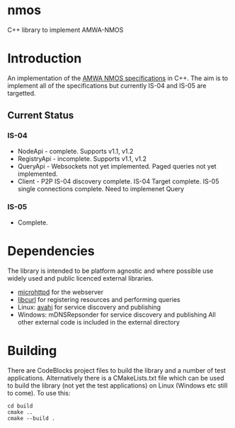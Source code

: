# nmos
C++ library to implement AMWA-NMOS

# Introduction

An implementation of the [AMWA NMOS specifications](https://github.com/AMWA-TV/nmos/wiki) in C++. 
The aim is to implement all of the specifications but currently IS-04 and IS-05 are targetted.

## Current Status
### IS-04
- NodeApi - complete. Supports v1.1, v1.2
- RegistryApi - incomplete. Supports v1.1, v1.2
- QueryApi - Websockets not yet implemented. Paged queries not yet implemented.
- Client - P2P IS-04 discovery complete. IS-04 Target complete. IS-05 single connections complete. Need to implemenet Query

### IS-05
- Complete.



# Dependencies
The library is intended to be platform agnostic and where possible use widely used and public licenced external libraries.
- [microhttpd](https://www.gnu.org/software/libmicrohttpd/) for the webserver
- [libcurl](https://curl.haxx.se/libcurl/) for registering resources and performing queries
- Linux: [avahi](http://avahi.org/) for service discovery and publishing
- Windows: mDNSRepsonder for service discovery and publishing
All other external code is included in the external directory

# Building
There are CodeBlocks project files to build the library and a number of test applications. 
Alternatively there is a CMakeLists.txt file which can be used to build the library (not yet the test applications) on Linux (Windows etc still to come). To use this:
```
cd build
cmake ..
cmake --build .
```





